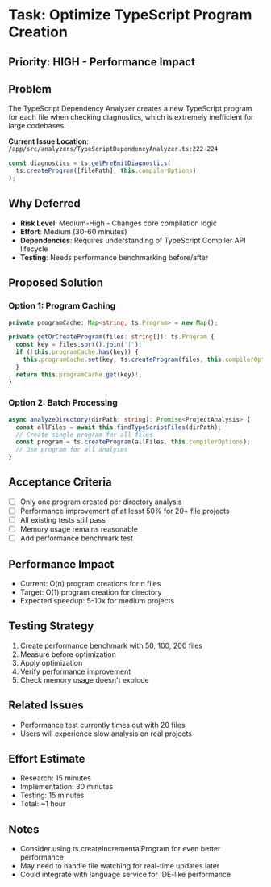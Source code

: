 # Task: Optimize TypeScript Program Creation

## Priority: HIGH - Performance Impact

## Problem
The TypeScript Dependency Analyzer creates a new TypeScript program for each file when checking diagnostics, which is extremely inefficient for large codebases.

**Current Issue Location**: `/app/src/analyzers/TypeScriptDependencyAnalyzer.ts:222-224`
```typescript
const diagnostics = ts.getPreEmitDiagnostics(
  ts.createProgram([filePath], this.compilerOptions)
);
```

## Why Deferred
- **Risk Level**: Medium-High - Changes core compilation logic
- **Effort**: Medium (30-60 minutes)
- **Dependencies**: Requires understanding of TypeScript Compiler API lifecycle
- **Testing**: Needs performance benchmarking before/after

## Proposed Solution

### Option 1: Program Caching
```typescript
private programCache: Map<string, ts.Program> = new Map();

private getOrCreateProgram(files: string[]): ts.Program {
  const key = files.sort().join('|');
  if (!this.programCache.has(key)) {
    this.programCache.set(key, ts.createProgram(files, this.compilerOptions));
  }
  return this.programCache.get(key)!;
}
```

### Option 2: Batch Processing
```typescript
async analyzeDirectory(dirPath: string): Promise<ProjectAnalysis> {
  const allFiles = await this.findTypeScriptFiles(dirPath);
  // Create single program for all files
  const program = ts.createProgram(allFiles, this.compilerOptions);
  // Use program for all analyses
}
```

## Acceptance Criteria
- [ ] Only one program created per directory analysis
- [ ] Performance improvement of at least 50% for 20+ file projects
- [ ] All existing tests still pass
- [ ] Memory usage remains reasonable
- [ ] Add performance benchmark test

## Performance Impact
- Current: O(n) program creations for n files
- Target: O(1) program creation for directory
- Expected speedup: 5-10x for medium projects

## Testing Strategy
1. Create performance benchmark with 50, 100, 200 files
2. Measure before optimization
3. Apply optimization
4. Verify performance improvement
5. Check memory usage doesn't explode

## Related Issues
- Performance test currently times out with 20 files
- Users will experience slow analysis on real projects

## Effort Estimate
- Research: 15 minutes
- Implementation: 30 minutes
- Testing: 15 minutes
- Total: ~1 hour

## Notes
- Consider using ts.createIncrementalProgram for even better performance
- May need to handle file watching for real-time updates later
- Could integrate with language service for IDE-like performance
